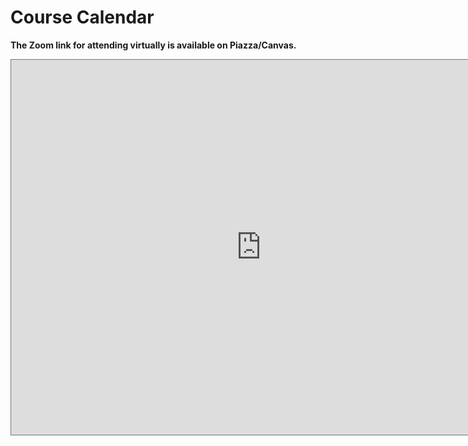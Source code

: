# Course Calendar

**The Zoom link for attending virtually is available on Piazza/Canvas.**

<iframe src="https://calendar.google.com/calendar/embed?height=600&wkst=1&bgcolor=%23ffffff&ctz=America%2FNew_York&showNav=1&mode=WEEK&showCalendars=1&showTabs=0&showPrint=0&showDate=1&src=Y180ODRkMDc0YmUwZjI1ZDU5OWExYmY5NmJiMjY5MzYwNWFlOWRiNDJkYmQzNjM5ZmU1ZmVlOGEzNDU0NGE0ZTY5QGdyb3VwLmNhbGVuZGFyLmdvb2dsZS5jb20&color=%23E67C73" style="border:solid 1px #777" width="800" height="600" frameborder="0" scrolling="no"></iframe>
